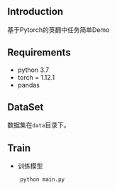 ## Introduction

基于Pytorch的英翻中任务简单Demo

## Requirements

* python 3.7
* torch = 1.12.1
* pandas


## DataSet
数据集在`data`目录下。

## Train
* 训练模型
```
    python main.py
```
